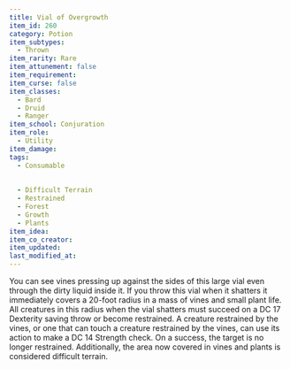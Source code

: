 ```yaml
---
title: Vial of Overgrowth
item_id: 260
category: Potion
item_subtypes: 
  - Thrown
item_rarity: Rare
item_attunement: false
item_requirement: 
item_curse: false
item_classes: 
  - Bard
  - Druid
  - Ranger
item_school: Conjuration
item_role: 
  - Utility
item_damage: 
tags:
  - Consumable
  
  
  - Difficult Terrain
  - Restrained
  - Forest
  - Growth
  - Plants
item_idea: 
item_co_creator: 
item_updated: 
last_modified_at: 
---
```


You can see vines pressing up against the sides of this large vial even through the dirty liquid inside it. If you throw this vial when it shatters it immediately covers a 20-foot radius in a mass of vines and small plant life. All creatures in this radius when the vial shatters must succeed on a DC 17 Dexterity saving throw or become restrained. A creature restrained by the vines, or one that can touch a creature restrained by the vines, can use its action to make a DC 14 Strength check. On a success, the target is no longer restrained. Additionally, the area now covered in vines and plants is considered difficult terrain.
